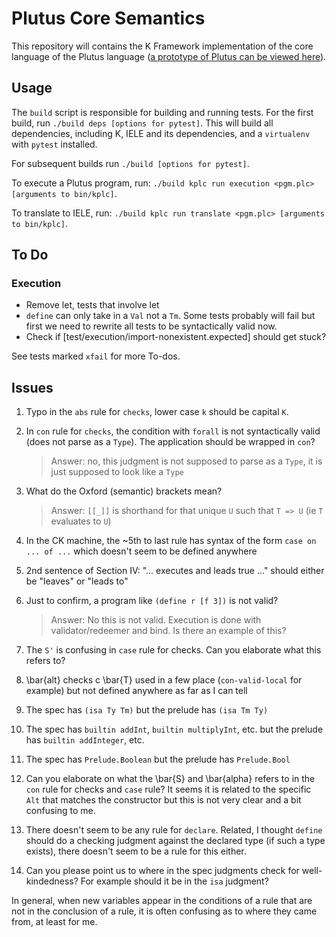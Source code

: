 Plutus Core Semantics
=====================

This repository will contains the K Framework implementation of the core
language of the Plutus language ([a prototype of Plutus can be viewed
here](https://github.com/input-output-hk/plutus-prototype)).

Usage
-----

The `build` script is responsible for building and running tests.
For the first build, run `./build deps [options for pytest]`.
This will build all dependencies, including K, IELE and its dependencies,
and a `virtualenv` with `pytest` installed.

For subsequent builds run `./build [options for pytest]`.

To execute a Plutus program, run: `./build kplc run execution <pgm.plc> [arguments to bin/kplc]`.

To translate to IELE, run: `./build kplc run translate <pgm.plc> [arguments to bin/kplc]`.

To Do
-----

### Execution

- Remove let, tests that involve let
- `define` can only take in a `Val` not a `Tm`. Some tests probably will fail
  but first we need to rewrite all tests to be syntactically valid now.
- Check if [test/execution/import-nonexistent.expected] should get stuck?

See tests marked `xfail` for more To-dos.

Issues
------

1. Typo in the `abs` rule for `checks`, lower case `k` should be capital `K`.
2. In `con` rule for `checks`, the condition with `forall` is not syntactically valid (does not parse as a `Type`). The application should be wrapped in `con`?
   > Answer: no, this judgment is not supposed to parse as a `Type`, it is just supposed to look like a `Type`
3. What do the Oxford (semantic) brackets mean?
   > Answer: `[[_]]` is shorthand for that unique `U` such that `T => U` (ie `T` evaluates to `U`)
4. In the CK machine, the ~5th to last rule has syntax of the form `case on ... of ...` which doesn't seem to be defined anywhere
5. 2nd sentence of Section IV: "... executes and leads true ..." should either be "leaves" or "leads to"

6. Just to confirm, a program like `(define r [f 3])` is not valid?
   > Answer: No this is not valid. Execution is done with validator/redeemer and bind. Is there an example of this?

7. The `S'` is confusing in `case` rule for checks. Can you elaborate what this refers to?
8. \bar{alt} checks c \bar{T} used in a few place (`con-valid-local` for example) but not defined anywhere as far as I can tell
9. The spec has `(isa Ty Tm)` but the prelude has `(isa Tm Ty)`
10. The spec has `builtin addInt`, `builtin multiplyInt`, etc. but the prelude has `builtin addInteger`, etc.
11. The spec has `Prelude.Boolean` but the prelude has `Prelude.Bool`
12. Can you elaborate on what the \bar{S} and \bar{alpha} refers to in the `con` rule for checks and `case` rule? It seems it is related to the specific `Alt` that matches the constructor but this is not very clear and a bit confusing to me.
13. There doesn't seem to be any rule for `declare`. Related, I thought `define` should do a checking judgment against the declared type (if such a type exists), there doesn't seem to be a rule for this either.
14. Can you please point us to where in the spec judgments check for well-kindedness? For example should it be in the `isa` judgment?

In general, when new variables appear in the conditions of a rule that are not in the conclusion of a rule, it is often confusing as to where they came from, at least for me.
